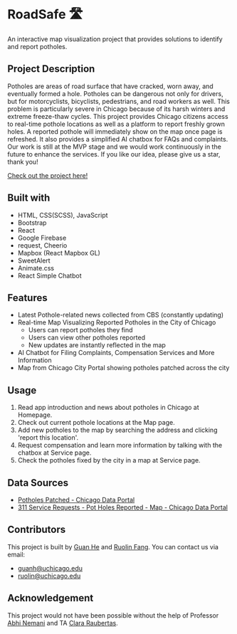 # RoadSafe 🛣️

An interactive map visualization project that provides solutions to identify and report potholes.

## Project Description

Potholes are areas of road surface that have cracked, worn away, and eventually formed a hole. Potholes can be dangerous not only for drivers, but for motorcyclists, bicyclists, pedestrians, and road workers as well. This problem is particularly severe in Chicago because of its harsh winters and extreme freeze-thaw cycles.
This project provides Chicago citizens access to real-time pothole locations as well as a platform to report freshly grown holes. A reported pothole will immediately show on the map once page is refreshed. It also provides a simplified AI chatbox for FAQs and complaints.
Our work is still at the MVP stage and we would work continuously in the future to enhance the services. If you like our idea, please give us a star, thank you!

[Check out the project here!](https://roadsafe-a9d03.firebaseapp.com)

## Built with

- HTML, CSS(SCSS), JavaScript
- Bootstrap
- React
- Google Firebase
- request, Cheerio
- Mapbox (React Mapbox GL)
- SweetAlert
- Animate.css
- React Simple Chatbot

## Features

- Latest Pothole-related news collected from CBS (constantly updating)
- Real-time Map Visualizing Reported Potholes in the City of Chicago
    - Users can report potholes they find
    - Users can view other potholes reported
    - New updates are instantly reflected in the map
- AI Chatbot for Filing Complaints, Compensation Services and More Information
- Map from Chicago City Portal showing potholes patched across the city

## Usage

1. Read app introduction and news about potholes in Chicago at Homepage.
2. Check out current pothole locations at the Map page.
3. Add new potholes to the map by searching the address and clicking 'report this location'.
4. Request compensation and learn more information by talking with the chatbox at Service page.
5. Check the potholes fixed by the city in a map at Service page.

## Data Sources

- [Potholes Patched - Chicago Data Portal](https://data.cityofchicago.org/Transportation/Potholes-Patched/wqdh-9gek/data)
- [311 Service Requests - Pot Holes Reported - Map - Chicago Data Portal](https://data.cityofchicago.org/Service-Requests/311-Service-Requests-Pot-Holes-Reported-Map/xfzx-rx2y)

## Contributors

This project is built by [Guan He](https://github.com/heguanelvis) and [Ruolin Fang](https://github.com/Caarolin).
You can contact us via email:

- guanh@uchicago.edu
- ruolin@uchicago.edu

## Acknowledgement

This project would not have been possible without the help of Professor [Abhi Nemani](https://github.com/abhinemani) and TA [Clara Raubertas](https://github.com/clararaubertas).
